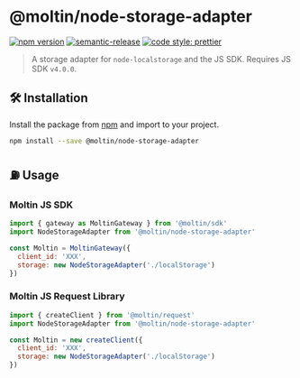 # @moltin/node-storage-adapter

[![npm version](https://img.shields.io/npm/v/@moltin/node-storage-adapter.svg)](https://www.npmjs.com/package/@moltin/node-storage-adapter) [![semantic-release](https://img.shields.io/badge/%20%20%F0%9F%93%A6%F0%9F%9A%80-semantic--release-e10079.svg)](https://github.com/semantic-release/semantic-release) [![code style: prettier](https://img.shields.io/badge/code_style-prettier-ff69b4.svg?style=flat-square)](https://github.com/prettier/prettier)

> A storage adapter for `node-localstorage` and the JS SDK. Requires JS SDK `v4.0.0`.

## 🛠 Installation

Install the package from [npm](https://www.npmjs.com/package/@moltin/node-storage-adapter) and import to your project.

```bash
npm install --save @moltin/node-storage-adapter
```

## ⛽️ Usage

### Moltin JS SDK

```js
import { gateway as MoltinGateway } from '@moltin/sdk'
import NodeStorageAdapter from '@moltin/node-storage-adapter'

const Moltin = MoltinGateway({
  client_id: 'XXX',
  storage: new NodeStorageAdapter('./localStorage')
})
```

### Moltin JS Request Library

```js
import { createClient } from '@moltin/request'
import NodeStorageAdapter from '@moltin/node-storage-adapter'

const Moltin = new createClient({
  client_id: 'XXX',
  storage: new NodeStorageAdapter('./localStorage')
})
```

